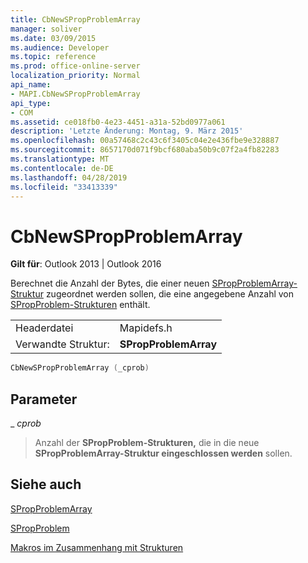 ```yaml
---
title: CbNewSPropProblemArray
manager: soliver
ms.date: 03/09/2015
ms.audience: Developer
ms.topic: reference
ms.prod: office-online-server
localization_priority: Normal
api_name:
- MAPI.CbNewSPropProblemArray
api_type:
- COM
ms.assetid: ce018fb0-4e23-4451-a31a-52bd0977a061
description: 'Letzte Änderung: Montag, 9. März 2015'
ms.openlocfilehash: 00a57468c2c43c6f3405c04e2e436fbe9e328887
ms.sourcegitcommit: 8657170d071f9bcf680aba50b9c07f2a4fb82283
ms.translationtype: MT
ms.contentlocale: de-DE
ms.lasthandoff: 04/28/2019
ms.locfileid: "33413339"
---
```

# <a name="cbnewspropproblemarray"></a>CbNewSPropProblemArray

  
  
**Gilt für**: Outlook 2013 | Outlook 2016 
  
Berechnet die Anzahl der Bytes, die einer neuen [SPropProblemArray-Struktur](spropproblemarray.md) zugeordnet werden sollen, die eine angegebene Anzahl von [SPropProblem-Strukturen](spropproblem.md) enthält. 
  
|||
|:-----|:-----|
|Headerdatei  <br/> |Mapidefs.h  <br/> |
|Verwandte Struktur:  <br/> |**SPropProblemArray** <br/> |
   
```cpp
CbNewSPropProblemArray (_cprob)
```

## <a name="parameters"></a>Parameter

 _ _cprob_
  
> Anzahl der **SPropProblem-Strukturen,** die in die neue **SPropProblemArray-Struktur eingeschlossen werden** sollen. 
    
## <a name="see-also"></a>Siehe auch



[SPropProblemArray](spropproblemarray.md)
  
[SPropProblem](spropproblem.md)


[Makros im Zusammenhang mit Strukturen](macros-related-to-structures.md)

